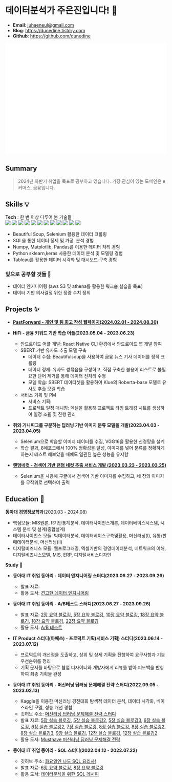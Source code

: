
# 데이터분석가 주은진입니다! 👋
- **Email**: juhaeneul@gmail.com
- **Blog**: https://dunedine.tistory.com
- **Github**: https://github.com/dunedine

![Metrics](/github-metrics.svg)


## Summary
> 2024년 하반기 취업을 목표로 공부하고 있습니다. 
> 가장 관심이 있는 도메인은 e커머스, 금융입니다.


## Skills :bulb:
**Tech** :
한 번 이상 다루어 본 기술들      
<img src="https://img.shields.io/badge/Python-3766AB?style=flat-square&logo=Python&logoColor=white"/></a>
<img src="https://img.shields.io/badge/Oracle-F80000?style=flat-square&logo=Oracle&logoColor=white"/></a>
<img src="https://img.shields.io/badge/Selenium-43b02a?style=flat-square&logo=Selenium&logoColor=white"/></a>
<img src="https://img.shields.io/badge/Pandas-150458?style=flat-square&logo=Pandas&logoColor=white"/></a>
<img src="https://img.shields.io/badge/Numpy-013243?style=flat-square&logo=Numpy&logoColor=white"/></a>
<img src="https://img.shields.io/badge/Bigquery-4285F4?style=flat-square&logo=Google Cloud&logoColor=white"/></a>
<img src="https://img.shields.io/badge/Kaggle-20BEFF?style=flat-square&logo=Kaggle&logoColor=white"/></a>
<img src="https://img.shields.io/badge/Tableau-E97627?style=flat-square&logo=Tableau&logoColor=white"/></a>
<img src="https://img.shields.io/badge/postgresql-4169E1?style=flat-square&logo=postgresql&logoColor=white"/></a>
<img src="https://img.shields.io/badge/mysql-4479A1?style=flat-square&logo=mysql&logoColor=white"/></a>
<img src="https://img.shields.io/badge/flask-000000?style=flat-square&logo=flask&logoColor=white"/></a>
<img src="https://img.shields.io/badge/django-092E20?style=flat-square&logo=django&logoColor=white"/></a>


- Beautiful Soup, Selenium 활용한 데이터 크롤링
- SQL을 통한 데이터 정제 및 가공, 분석 경험
- Numpy, Matplotlib, Pandas를 이용한 데이터 처리 경험
- Python sklearn,keras 사용한 데이터 분석 및 모델링 경험
- Tableau를 활용한 데이터 시각화 및 대시보드 구축 경험



### 앞으로 공부할 것들 📝
- 데이터 엔지니어링 (aws S3 및 athena를 활용한 워크숍 실습을 목표)
- 데이터 기반 의사결정 위한 정량 수치 정의

## Projects :sparkles:

- [**PastForward - 개인 및 팀 회고 작성 웹페이지(2024.02.01 - 2024.08.30)**](https://github.com/donga-it-club/past-forward-data/tree/main)


- **HiFi - 금융 키워드 기반 학습 어플(2023.05.04 - 2023.06.23)**
  - 안드로이드 어플 개발: React Native CLI 환경에서 안드로이드 앱 개발 참여
  - SBERT 기반 유사도 추출 모델 구축
    - 데이터 수집: Beautifulsoup을 사용하여 금융 뉴스 기사 데이터를 정적 크롤링
    - 데이터 정제: 유사도 쌍묶음을 구성하고, 직접 구축한 불용어 리스트로 불필요한 단어 제거를 통해 데이터 전처리 수행
    - 모델 학습: SBERT 데이터셋을 활용하여 Klue의 Roberta-base 모델로 유사도 추출 모델 학습
  - 서비스 기획 및 PM
    - 서비스 기획: 
    - 프로젝트 일정 매니징: 엑셀을 활용해 프로젝트 타임 트래킹 시트를 생성하여 일정 조율 및 진행 관리

- **쥐와 기니피그를 구분하는 딥러닝 기반 이미지 분류 모델을 개발(2023.04.03 - 2023.04.05)**
  - Selenium으로 학습할 이미지 데이터를 수집, VGG16을 활용한 신경망을 설계
  - 학습 결과, 8에포크에서 100% 정확성을 달성, 이미지를 넣어 분류를 정확하게 하는지 테스트 해보았을 때에도 일관된 높은 성능을 유지함

- [**랜덤네컷 - 검색어 기반 랜덤 네컷 추출 서비스 개발 (2023.03.23 - 2023.03.25)**](https://github.com/dunedine/Random-FourCut)
  - Selenium을 사용해 구글에서 검색어 기반 이미지를 수집하고, 네 장의 이미지를 무작위로 선택하여 출력

## Education :book:

**동아대 경영정보학과**(2020.03 - 2024.08)
- 핵심모듈: MIS원론,	R기반통계분석, 데이터사이언스개론, 데이터베이스시스템, 시스템 분석 및 설계(종합설계)
- 데이터사이언스 모듈: 빅데이터분석, 데이터베이스구축및활용, 머신러닝(Ⅰ), 	유통/판매데이터분석, 머신러닝(Ⅱ)
- 디지털비즈니스 모듈: 웹프로그래밍, 엑셀기반의 경영데이터분석, 네트워크의 이해, 디지털비즈니스모델, MIS, ERP, 디지털서비스디자인


**Study** 📄
- **동아대 IT 취업 동아리 - 데이터 엔지니어링 스터디(2023.06.27 - 2023.09.26)**
  - 발표 자료: 
  - 활용 도서: [견고한 데이터 엔지니어링](https://www.yes24.com/Product/Goods/119712582)

- **동아대 IT 취업 동아리 - A/B테스트 스터디(2023.06.27 - 2023.09.26)**
  - 발표 자료: [2장 요약 블로깅](https://dunedine.tistory.com/22), [5장 요약 블로깅](https://dunedine.tistory.com/23), [10장 요약 블로깅](https://dunedine.tistory.com/24), [18장 요약 블로깅](https://dunedine.tistory.com/24), [18장 요약 블로깅](https://dunedine.tistory.com/25), [22장 요약 블로깅](https://dunedine.tistory.com/26)
  - 활용 도서: [A/B 테스트](https://product.kyobobook.co.kr/detail/S000060625360)

- **IT Product 스터디(아페쓰) - 프로덕트 기획(서비스 기획) 스터디(2023.06.14 - 2023.07.12)**
  - 프로덕트의 개선점을 도출하고, 상위 및 상세 기획을 진행하여 요구사항과 기능 우선순위를 정리
  - 기획 문서를 바탕으로 협업 디자이너와 개발자에게 리뷰를 받아 피드백을 반영하여 최종 기획을 완성

- **동아대 IT 취업 동아리 - 머신러닝 딥러닝 문제해결 전략 스터디(2022.09.05 - 2023.02.13)**
  - Kaggle을 이용한 머신러닝 경진대회 탐색적 데이터 분석, 데이터 시각화, 베이스라인 모델, 성능 개선 경험
  - 깃허브 주소: [머신러닝 딥러닝 문제해결 전략 스터디](https://github.com/donga-it-club/ML_DL_Problemsolving_Study)
  - 발표 자료: [5장 실습 블로깅](https://dunedine.tistory.com/4), [5장 실습 블로깅2](https://dunedine.tistory.com/5), [5장 실습 블로깅3](https://dunedine.tistory.com/6),  [6장 실습 블로깅](https://dunedine.tistory.com/6), [6장 실습 블로깅2](https://dunedine.tistory.com/8), [7장 실습 블로깅](https://dunedine.tistory.com/9), [8장 실습 블로깅](https://dunedine.tistory.com/11), [8장 실습 블로깅2](https://dunedine.tistory.com/12), [8장 실습 블로깅3](https://dunedine.tistory.com/13), [9장 실습 블로깅](https://dunedine.tistory.com/14), [12장 실습 블로깅](https://dunedine.tistory.com/15), [12장 실습 블로깅2](https://dunedine.tistory.com/16)
  - 활용 도서: [Musthave 머신러닝 딥러닝 문제해결 전략](https://drive.google.com/file/d/1WhlQ3RUEuRfoF79ZhFe6iuGmRoF2NCBe/view)

- **동아대 IT 취업 동아리 - SQL 스터디(2022.04.12 - 2022.07.22)**
  - 깃허브 주소: [화요일엔 나도 SQL 요리사!](https://github.com/donga-it-club/SQL-STUDY)
  - 발표 자료: [6장 요약 블로깅](https://dunedine.tistory.com/2), [8장 요약 블로깅](https://dunedine.tistory.com/2)
  - 활용 도서: [데이터분석을 위한 SQL 레시피](https://g.co/kgs/wPVrmG)



